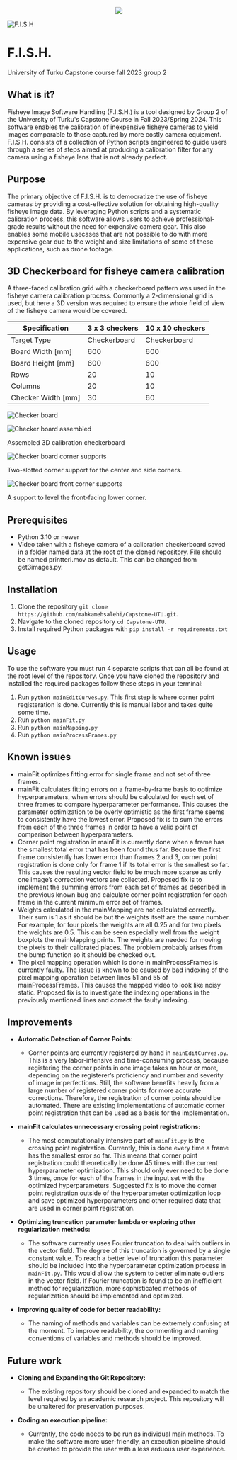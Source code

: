 <p align="center">
  <img  src="https://apps.utu.fi/media/logo/UTU_logo_EN_RGB.png" />
</p>

![F.I.S.H](https://github.com/mahkamehsalehi/Capstone-UTU/blob/main/Images-for-readme/fish.png?raw=true)
# F.I.S.H. 
University of Turku Capstone course fall 2023 group 2

## What is it?

Fisheye Image Software Handling (F.I.S.H.) is a tool designed by Group 2 of the University of Turku's Capstone Course in Fall 2023/Spring 2024. This software enables the calibration of inexpensive fisheye cameras to yield images comparable to those captured by more costly camera equipment. F.I.S.H. consists of a collection of Python scripts engineered to guide users through a series of steps aimed at producing a calibration filter for any camera using a fisheye lens that is not already perfect.

## Purpose
The primary objective of F.I.S.H. is to democratize the use of fisheye cameras by providing a cost-effective solution for obtaining high-quality fisheye image data. By leveraging Python scripts and a systematic calibration process, this software allows users to achieve professional-grade results without the need for expensive camera gear. This also enables some mobile usecases that are not possible to do with more expensive gear due to the weight and size limitations of some of these applications, such as drone footage.

## 3D Checkerboard for fisheye camera calibration
A three-faced calibration grid with a checkerboard pattern was used in the fisheye camera calibration
process. Commonly a 2-dimensional grid is used, but here a 3D version was required to ensure the
whole field of view of the fisheye camera would be covered.

| Specification       | 3 x 3 checkers | 10 x 10 checkers |
|---------------------|----------------|------------------|
| Target Type         | Checkerboard   | Checkerboard     |
| Board Width [mm]    | 600            | 600              |
| Board Height [mm]   | 600            | 600              |
| Rows                | 20             | 10               |
| Columns             | 20             | 10               |
| Checker Width [mm]  | 30             | 60               |

![Checker board](https://github.com/mahkamehsalehi/Capstone-UTU/blob/production/Images-for-readme/checkerboard.png?raw=true)

![Checker board assembled](https://github.com/mahkamehsalehi/Capstone-UTU/blob/production/Images-for-readme/checkerboard2.png?raw=true)

Assembled 3D calibration checkerboard

![Checker board corner supports](https://github.com/mahkamehsalehi/Capstone-UTU/blob/production/Images-for-readme/checkerboard3.png?raw=true)

Two-slotted corner support for the center and side corners.

![Checker board front corner supports](https://github.com/mahkamehsalehi/Capstone-UTU/blob/production/Images-for-readme/checkerboard4.png?raw=true)

A support to level the front-facing lower corner.

## Prerequisites
* Python 3.10 or newer
* Video taken with a fisheye camera of a calibration checkerboard saved in a folder named data at the root of the cloned repository. File should be named printteri.mov as default. This can be changed from get3images.py.
## Installation
1. Clone the repository `git clone https://github.com/mahkamehsalehi/Capstone-UTU.git`.
2. Navigate to the cloned repository `cd Capstone-UTU`.
3. Install required Python packages with `pip install -r requirements.txt`

## Usage

To use the software you must run 4 separate scripts that can all be found at the root level of the repository.
Once you have cloned the repository and installed the required packages follow these steps in your terminal:
1. Run `python mainEditCurves.py`. This first step is where corner point registeration is done. Currently this is manual labor and takes quite some time.
3. Run `python mainFit.py`
4. Run `python mainMapping.py`
5. Run `python mainProcessFrames.py`

## Known issues

* mainFit optimizes fitting error for single frame and not set of three frames.
* mainFit calculates fitting errors on a frame-by-frame basis to optimize hyperparameters, when errors should be calculated for each set of three frames to compare hyperparameter performance. This causes the parameter optimization to be overly optimistic as the first frame seems to consistently have the lowest error. Proposed fix is to sum the errors from each of the three frames in order to have a valid point of comparison between hyperparameters.
* Corner point registration in mainFit is currently done when a frame has the smallest total error that has been found thus far. Because the first frame consistently has lower error than frames 2 and 3, corner point registration is done only for frame 1 if its total error is the smallest so far. This causes the resulting vector field to be much more sparse as only one image’s correction vectors are collected. Proposed fix is to implement the summing errors from each set of frames as described in the previous known bug and calculate corner point registration for each frame in the current minimum error set of frames.
* Weights calculated in the mainMapping are not calculated correctly. Their sum is 1 as it should be but the weights itself are the same number. For example, for four pixels the weights are all 0.25 and for two pixels the weights are 0.5. This can be seen especially well from the weight boxplots the mainMapping prints. The weights are needed for moving the pixels to their calibrated places. The problem probably arises from the bump function so it should be checked out.
* The pixel mapping operation which is done in mainProcessFrames is currently faulty. The issue is known to be caused by bad indexing of the pixel mapping operation between lines 51 and 55 of mainProcessFrames. This causes the mapped video to look like noisy static. Proposed fix is to investigate the indexing operations in the previously mentioned lines and correct the faulty indexing.

## Improvements

* **Automatic Detection of Corner Points:**
  - Corner points are currently registered by hand in `mainEditCurves.py`. This is a very labor-intensive and time-consuming process, because registering the corner points in one image takes an hour or more, depending on the registerer’s proficiency and number and severity of image imperfections. Still, the software benefits heavily from a large number of registered corner points for more accurate corrections. Therefore, the registration of corner points should be automated. There are existing implementations of automatic corner point registration that can be used as a basis for the implementation.

* **mainFit calculates unnecessary crossing point registrations:**
  - The most computationally intensive part of `mainFit.py` is the crossing point registration. Currently, this is done every time a frame has the smallest error so far. This means that corner point registration could theoretically be done 45 times with the current hyperparameter optimization. This should only ever need to be done 3 times, once for each of the frames in the input set with the optimized hyperparameters. Suggested fix is to move the corner point registration outside of the hyperparameter optimization loop and save optimized hyperparameters and other required data that are used in corner point registration.

* **Optimizing truncation parameter lambda or exploring other regularization methods:**
  - The software currently uses Fourier truncation to deal with outliers in the vector field. The degree of this truncation is governed by a single constant value. To reach a better level of truncation this parameter should be included into the hyperparameter optimization process in `mainFit.py`. This would allow the system to better eliminate outliers in the vector field. If Fourier truncation is found to be an inefficient method for regularization, more sophisticated methods of regularization should be implemented and optimized.

* **Improving quality of code for better readability:**
  - The naming of methods and variables can be extremely confusing at the moment. To improve readability, the commenting and naming conventions of variables and methods should be improved.

## Future work

* **Cloning and Expanding the Git Repository:**
  - The existing repository should be cloned and expanded to match the level required by an academic research project. This repository will be unaltered for preservation purposes.

* **Coding an execution pipeline:**
  - Currently, the code needs to be run as individual main methods. To make the software more user-friendly, an execution pipeline should be created to provide the user with a less arduous user experience.





